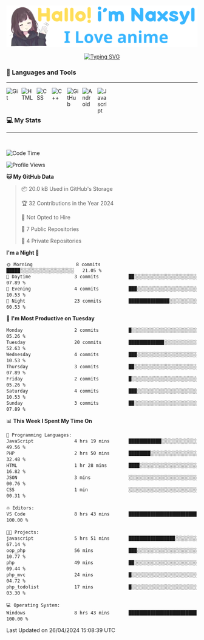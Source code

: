 <p align="center"><a href="https://github.com/Naxsyl"><img width=580px alt="Hello, I'm Naxsyl. I Love Anime" src="img/banner.png" /></a></p>

<p align="center">
<a href="https://git.io/typing-svg"><img src="https://readme-typing-svg.herokuapp.com?font=Fira+Code&weight=600&size=22&pause=1000&center=true&vCenter=true&random=false&width=435&lines=Newbie+Programmer;Back-end+web+and+app+developer;Learn+Something+Interesting" alt="Typing SVG" /></a>
</p>

### 🧰 Languages and Tools

---

<img align="left" alt="Git" width="30px" style="padding-right:10px;" src="https://cdn.jsdelivr.net/gh/devicons/devicon/icons/git/git-original.svg" />
<img align="left" alt="HTML" width="30px" style="padding-right:10px;" src="https://cdn.jsdelivr.net/gh/devicons/devicon/icons/html5/html5-plain.svg" />
<img align="left" alt="CSS" width="30px" style="padding-right:10px;" src="https://cdn.jsdelivr.net/gh/devicons/devicon/icons/css3/css3-plain.svg" />
<img align="left" alt="C++" width="30px" style="padding-right:10px;" src="https://cdn.jsdelivr.net/gh/devicons/devicon/icons/cplusplus/cplusplus-line.svg" />
<img align="left" alt="GitHub" width="30px" style="padding-right:10px;" src="https://cdn.jsdelivr.net/gh/devicons/devicon/icons/github/github-original.svg" />
<img align="left" alt="Android" width="30px" style="padding-right:10px;" src="https://cdn.jsdelivr.net/gh/devicons/devicon/icons/android/android-plain.svg" />
<img align="left" alt="Javascript" width="30px" style="padding-right:10px;" src="https://cdn.jsdelivr.net/gh/devicons/devicon@latest/icons/javascript/javascript-original.svg" />
<br>
<br>
<br>


### 💻 My Stats

---

<br>

<!--START_SECTION:waka-->
![Code Time](http://img.shields.io/badge/Code%20Time-27%20hrs%2044%20mins-blue)

![Profile Views](http://img.shields.io/badge/Profile%20Views-36-blue)

**🐱 My GitHub Data** 

> 📦 20.0 kB Used in GitHub's Storage 
 > 
> 🏆 32 Contributions in the Year 2024
 > 
> 🚫 Not Opted to Hire
 > 
> 📜 7 Public Repositories 
 > 
> 🔑 4 Private Repositories 
 > 
**I'm a Night 🦉** 

```text
🌞 Morning                8 commits           █████░░░░░░░░░░░░░░░░░░░░   21.05 % 
🌆 Daytime                3 commits           ██░░░░░░░░░░░░░░░░░░░░░░░   07.89 % 
🌃 Evening                4 commits           ███░░░░░░░░░░░░░░░░░░░░░░   10.53 % 
🌙 Night                  23 commits          ███████████████░░░░░░░░░░   60.53 % 
```
📅 **I'm Most Productive on Tuesday** 

```text
Monday                   2 commits           █░░░░░░░░░░░░░░░░░░░░░░░░   05.26 % 
Tuesday                  20 commits          █████████████░░░░░░░░░░░░   52.63 % 
Wednesday                4 commits           ███░░░░░░░░░░░░░░░░░░░░░░   10.53 % 
Thursday                 3 commits           ██░░░░░░░░░░░░░░░░░░░░░░░   07.89 % 
Friday                   2 commits           █░░░░░░░░░░░░░░░░░░░░░░░░   05.26 % 
Saturday                 4 commits           ███░░░░░░░░░░░░░░░░░░░░░░   10.53 % 
Sunday                   3 commits           ██░░░░░░░░░░░░░░░░░░░░░░░   07.89 % 
```


📊 **This Week I Spent My Time On** 

```text
💬 Programming Languages: 
JavaScript               4 hrs 19 mins       ████████████░░░░░░░░░░░░░   49.56 % 
PHP                      2 hrs 50 mins       ████████░░░░░░░░░░░░░░░░░   32.48 % 
HTML                     1 hr 28 mins        ████░░░░░░░░░░░░░░░░░░░░░   16.82 % 
JSON                     3 mins              ░░░░░░░░░░░░░░░░░░░░░░░░░   00.76 % 
CSS                      1 min               ░░░░░░░░░░░░░░░░░░░░░░░░░   00.31 % 

🔥 Editors: 
VS Code                  8 hrs 43 mins       █████████████████████████   100.00 % 

🐱‍💻 Projects: 
javascript               5 hrs 51 mins       █████████████████░░░░░░░░   67.14 % 
oop_php                  56 mins             ███░░░░░░░░░░░░░░░░░░░░░░   10.77 % 
php                      49 mins             ██░░░░░░░░░░░░░░░░░░░░░░░   09.44 % 
php_mvc                  24 mins             █░░░░░░░░░░░░░░░░░░░░░░░░   04.72 % 
php_todolist             17 mins             █░░░░░░░░░░░░░░░░░░░░░░░░   03.30 % 

💻 Operating System: 
Windows                  8 hrs 43 mins       █████████████████████████   100.00 % 
```


 Last Updated on 26/04/2024 15:08:39 UTC
<!--END_SECTION:waka-->
